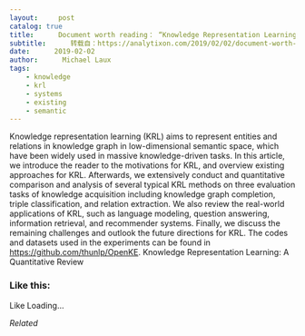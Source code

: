 ```yaml
---
layout:     post
catalog: true
title:      Document worth reading： “Knowledge Representation Learning： A Quantitative Review”
subtitle:      转载自：https://analytixon.com/2019/02/02/document-worth-reading-knowledge-representation-learning-a-quantitative-review/
date:      2019-02-02
author:      Michael Laux
tags:
    - knowledge
    - krl
    - systems
    - existing
    - semantic
---
```


Knowledge representation learning (KRL) aims to represent entities and relations in knowledge graph in low-dimensional semantic space, which have been widely used in massive knowledge-driven tasks. In this article, we introduce the reader to the motivations for KRL, and overview existing approaches for KRL. Afterwards, we extensively conduct and quantitative comparison and analysis of several typical KRL methods on three evaluation tasks of knowledge acquisition including knowledge graph completion, triple classification, and relation extraction. We also review the real-world applications of KRL, such as language modeling, question answering, information retrieval, and recommender systems. Finally, we discuss the remaining challenges and outlook the future directions for KRL. The codes and datasets used in the experiments can be found in https://github.com/thunlp/OpenKE. Knowledge Representation Learning: A Quantitative Review





### Like this:

Like Loading...


*Related*

